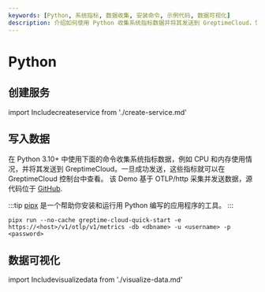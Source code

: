 ```yaml
---
keywords: [Python, 系统指标, 数据收集, 安装命令, 示例代码, 数据可视化]
description: 介绍如何使用 Python 收集系统指标数据并将其发送到 GreptimeCloud，包括安装命令和示例代码。
---
```


# Python

## 创建服务
import Includecreateservice from './create-service.md' 

<Includecreateservice/>

## 写入数据

在 Python 3.10+ 中使用下面的命令收集系统指标数据，例如 CPU 和内存使用情况，并将其发送到 GreptimeCloud。一旦成功发送，这些指标就可以在 GreptimeCloud 控制台中查看。
该 Demo 基于 OTLP/http 采集并发送数据，源代码位于 [GitHub](https://github.com/GreptimeCloudStarters/quick-start-python).

:::tip
[pipx](https://pypa.github.io/pipx/) 是一个帮助你安装和运行用 Python 编写的应用程序的工具。
:::

```shell
pipx run --no-cache greptime-cloud-quick-start -e https://<host>/v1/otlp/v1/metrics -db <dbname> -u <username> -p <password>
```

## 数据可视化
import Includevisualizedata from './visualize-data.md' 

<Includevisualizedata/>
